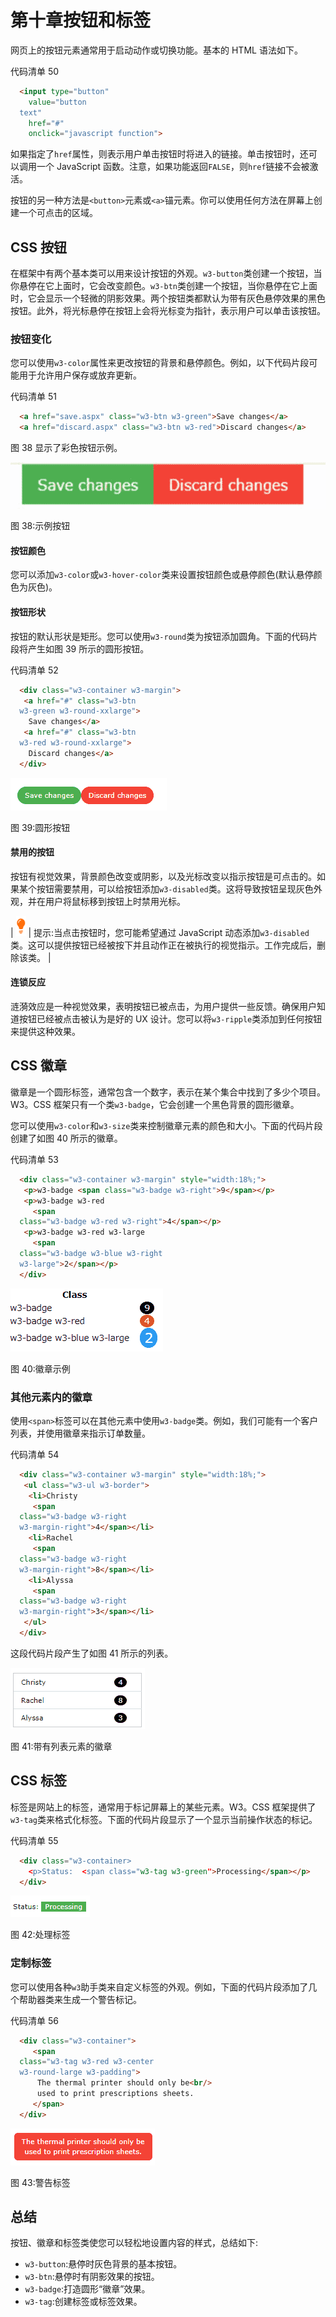# 第十章按钮和标签

网页上的按钮元素通常用于启动动作或切换功能。基本的 HTML 语法如下。

代码清单 50

```html
  <input type="button" 
    value="button
  text" 
    href="#"
    onclick="javascript function">

```

如果指定了`href`属性，则表示用户单击按钮时将进入的链接。单击按钮时，还可以调用一个 JavaScript 函数。注意，如果功能返回`FALSE`，则`href`链接不会被激活。

按钮的另一种方法是`<button>`元素或`<a>`锚元素。你可以使用任何方法在屏幕上创建一个可点击的区域。

## CSS 按钮

在框架中有两个基本类可以用来设计按钮的外观。`w3-button`类创建一个按钮，当你悬停在它上面时，它会改变颜色。`w3-btn`类创建一个按钮，当你悬停在它上面时，它会显示一个轻微的阴影效果。两个按钮类都默认为带有灰色悬停效果的黑色按钮。此外，将光标悬停在按钮上会将光标变为指针，表示用户可以单击该按钮。

### 按钮变化

您可以使用`w3-color`属性来更改按钮的背景和悬停颜色。例如，以下代码片段可能用于允许用户保存或放弃更新。

代码清单 51

```html
  <a href="save.aspx" class="w3-btn w3-green">Save changes</a>
  <a href="discard.aspx" class="w3-btn w3-red">Discard changes</a>

```

图 38 显示了彩色按钮示例。

![](img/image043.jpg)

图 38:示例按钮

#### 按钮颜色

您可以添加`w3-color`或`w3-hover-color`类来设置按钮颜色或悬停颜色(默认悬停颜色为灰色)。

#### 按钮形状

按钮的默认形状是矩形。您可以使用`w3-round`类为按钮添加圆角。下面的代码片段将产生如图 39 所示的圆形按钮。

代码清单 52

```html
  <div class="w3-container w3-margin">
   <a href="#" class="w3-btn
  w3-green w3-round-xxlarge">
    Save changes</a>
   <a href="#" class="w3-btn
  w3-red w3-round-xxlarge">
    Discard changes</a>
  </div>

```

![](img/image044.png)

图 39:圆形按钮

#### 禁用的按钮

按钮有视觉效果，背景颜色改变或阴影，以及光标改变以指示按钮是可点击的。如果某个按钮需要禁用，可以给按钮添加`w3-disabled`类。这将导致按钮呈现灰色外观，并在用户将鼠标移到按钮上时禁用光标。

| ![](img/tip.png) | 提示:当点击按钮时，您可能希望通过 JavaScript 动态添加`w3-disabled`类。这可以提供按钮已经被按下并且动作正在被执行的视觉指示。工作完成后，删除该类。 |

#### 连锁反应

涟漪效应是一种视觉效果，表明按钮已被点击，为用户提供一些反馈。确保用户知道按钮已经被点击被认为是好的 UX 设计。您可以将`w3-ripple`类添加到任何按钮来提供这种效果。

## CSS 徽章

徽章是一个圆形标签，通常包含一个数字，表示在某个集合中找到了多少个项目。W3。CSS 框架只有一个类`w3-badge`，它会创建一个黑色背景的圆形徽章。

您可以使用`w3-color`和`w3-size`类来控制徽章元素的颜色和大小。下面的代码片段创建了如图 40 所示的徽章。

代码清单 53

```html
  <div class="w3-container w3-margin" style="width:18%;">
   <p>w3-badge <span class="w3-badge w3-right">9</span></p>
   <p>w3-badge w3-red 
     <span
  class="w3-badge w3-red w3-right">4</span></p>
   <p>w3-badge w3-red w3-large
     <span
  class="w3-badge w3-blue w3-right
  w3-large">2</span></p>
  </div>

```

![](img/image045.png)

图 40:徽章示例

### 其他元素内的徽章

使用`<span>`标签可以在其他元素中使用`w3-badge`类。例如，我们可能有一个客户列表，并使用徽章来指示订单数量。

代码清单 54

```html
  <div class="w3-container w3-margin" style="width:18%;">
   <ul class="w3-ul w3-border">
    <li>Christy
     <span
  class="w3-badge w3-right
  w3-margin-right">4</span></li>
    <li>Rachel
     <span
  class="w3-badge w3-right
  w3-margin-right">8</span></li>
    <li>Alyssa
     <span
  class="w3-badge w3-right
  w3-margin-right">3</span></li>
   </ul>
  </div>

```

这段代码片段产生了如图 41 所示的列表。

![](img/image046.png)

图 41:带有列表元素的徽章

## CSS 标签

标签是网站上的标签，通常用于标记屏幕上的某些元素。W3。CSS 框架提供了`w3-tag`类来格式化标签。下面的代码片段显示了一个显示当前操作状态的标记。

代码清单 55

```html
  <div class="w3-container>
    <p>Status:  <span class="w3-tag w3-green">Processing</span></p>
  </div>

```

![](img/image047.png)

图 42:处理标签

### 定制标签

您可以使用各种`w3`助手类来自定义标签的外观。例如，下面的代码片段添加了几个帮助器类来生成一个警告标记。

代码清单 56

```html
  <div class="w3-container">
     <span
  class="w3-tag w3-red w3-center
  w3-round-large w3-padding">
      The thermal printer should only be<br/>
      used to print prescriptions sheets.
     </span>
  </div>

```

![](img/image048.png)

图 43:警告标签

## 总结

按钮、徽章和标签类使您可以轻松地设置内容的样式，总结如下:

*   `w3-button`:悬停时灰色背景的基本按钮。
*   `w3-btn`:悬停时有阴影效果的按钮。
*   `w3-badge`:打造圆形“徽章”效果。
*   `w3-tag`:创建标签或标签效果。